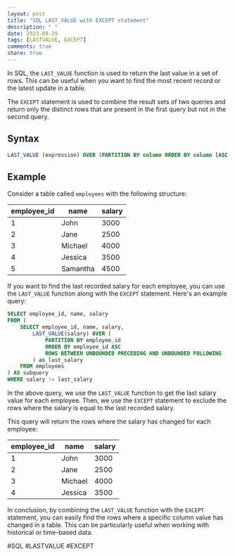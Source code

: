 ```yaml
---
layout: post
title: "SQL LAST_VALUE with EXCEPT statement"
description: " "
date: 2023-09-29
tags: [LASTVALUE, EXCEPT]
comments: true
share: true
---
```


In SQL, the `LAST_VALUE` function is used to return the last value in a set of rows. This can be useful when you want to find the most recent record or the latest update in a table. 

The `EXCEPT` statement is used to combine the result sets of two queries and return only the distinct rows that are present in the first query but not in the second query.

## Syntax

```sql
LAST_VALUE (expression) OVER (PARTITION BY column ORDER BY column [ASC|DESC] ROWS BETWEEN UNBOUNDED PRECEDING AND UNBOUNDED FOLLOWING)
```

## Example 

Consider a table called `employees` with the following structure:

| employee_id | name     | salary |
|-------------|----------|--------|
| 1           | John     | 3000   |
| 2           | Jane     | 2500   |
| 3           | Michael  | 4000   |
| 4           | Jessica  | 3500   |
| 5           | Samantha | 4500   |

If you want to find the last recorded salary for each employee, you can use the `LAST_VALUE` function along with the `EXCEPT` statement. Here's an example query:

```sql
SELECT employee_id, name, salary
FROM (
    SELECT employee_id, name, salary,
        LAST_VALUE(salary) OVER (
            PARTITION BY employee_id
            ORDER BY employee_id ASC
            ROWS BETWEEN UNBOUNDED PRECEDING AND UNBOUNDED FOLLOWING
        ) as last_salary
    FROM employees
) AS subquery
WHERE salary != last_salary
```

In the above query, we use the `LAST_VALUE` function to get the last salary value for each employee. Then, we use the `EXCEPT` statement to exclude the rows where the salary is equal to the last recorded salary. 

This query will return the rows where the salary has changed for each employee:

| employee_id | name     | salary |
|-------------|----------|--------|
| 1           | John     | 3000   |
| 2           | Jane     | 2500   |
| 3           | Michael  | 4000   |
| 4           | Jessica  | 3500   |

In conclusion, by combining the `LAST_VALUE` function with the `EXCEPT` statement, you can easily find the rows where a specific column value has changed in a table. This can be particularly useful when working with historical or time-based data. 

#SQL #LASTVALUE #EXCEPT